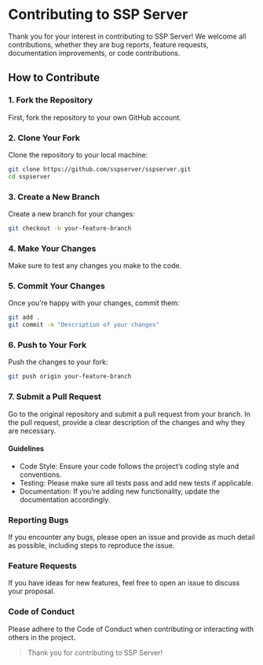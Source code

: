 # Contributing to SSP Server

Thank you for your interest in contributing to SSP Server! We welcome all contributions, whether they are bug reports, feature requests, documentation improvements, or code contributions.

## How to Contribute

### 1. Fork the Repository

First, fork the repository to your own GitHub account.

### 2. Clone Your Fork

Clone the repository to your local machine:

```bash
git clone https://github.com/sspserver/sspserver.git
cd sspserver
```

### 3. Create a New Branch

Create a new branch for your changes:

```bash
git checkout -b your-feature-branch
```

### 4. Make Your Changes

Make sure to test any changes you make to the code.

### 5. Commit Your Changes

Once you’re happy with your changes, commit them:

```bash
git add .
git commit -m "Description of your changes"
```

### 6. Push to Your Fork

Push the changes to your fork:

```bash
git push origin your-feature-branch
```

### 7. Submit a Pull Request

Go to the original repository and submit a pull request from your branch. In the pull request, provide a clear description of the changes and why they are necessary.

#### Guidelines

- Code Style: Ensure your code follows the project’s coding style and conventions.
- Testing: Please make sure all tests pass and add new tests if applicable.
- Documentation: If you’re adding new functionality, update the documentation accordingly.

### Reporting Bugs

If you encounter any bugs, please open an issue and provide as much detail as possible, including steps to reproduce the issue.

### Feature Requests

If you have ideas for new features, feel free to open an issue to discuss your proposal.

### Code of Conduct

Please adhere to the Code of Conduct when contributing or interacting with others in the project.

> Thank you for contributing to SSP Server!

